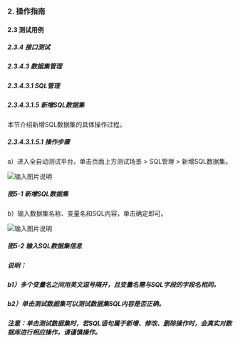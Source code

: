 ### 2. 操作指南

#### 2.3 测试用例

##### 2.3.4 接口测试

##### 2.3.4.3 数据集管理

##### 2.3.4.3.1 SQL管理

##### 2.3.4.3.1.5 新增SQL数据集

本节介绍新增SQL数据集的具体操作过程。

##### 2.3.4.3.1.5.1 操作步骤

a）进入全自动测试平台，单击页面上方测试场景 > SQL管理 > 新增SQL数据集。

![输入图片说明](../../../../../images/SoFlu%E5%85%A8%E8%87%AA%E5%8A%A8%E6%B5%8B%E8%AF%95%E5%B9%B3%E5%8F%B0%E6%95%99%E7%A8%8B/2.%20%E6%93%8D%E4%BD%9C%E6%8C%87%E5%8D%97/4.%20%E6%8E%A5%E5%8F%A3%E6%B5%8B%E8%AF%95/3.%20%E6%95%B0%E6%8D%AE%E9%9B%86%E7%AE%A1%E7%90%86/1.%20SQL%E7%AE%A1%E7%90%86/5-1.png)

##### 图5-1 新增SQL数据集

b）输入数据集名称、变量名和SQL内容，单击确定即可。

![输入图片说明](../../../../../images/SoFlu%E5%85%A8%E8%87%AA%E5%8A%A8%E6%B5%8B%E8%AF%95%E5%B9%B3%E5%8F%B0%E6%95%99%E7%A8%8B/2.%20%E6%93%8D%E4%BD%9C%E6%8C%87%E5%8D%97/4.%20%E6%8E%A5%E5%8F%A3%E6%B5%8B%E8%AF%95/3.%20%E6%95%B0%E6%8D%AE%E9%9B%86%E7%AE%A1%E7%90%86/1.%20SQL%E7%AE%A1%E7%90%86/5-2.png)

##### 图5-2 输入SQL数据集信息

##### 说明：

##### b1）多个变量名之间用英文逗号隔开，且变量名需与SQL字段的字段名相同。

##### b2）单击测试数据集可以测试数据集SQL内容是否正确。

##### 注意：单击测试数据集时，若SQL语句属于新增、修改、删除操作时，会真实对数据库进行相应操作，请谨慎操作。
